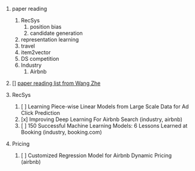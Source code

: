 
1. paper reading
    1. RecSys
        1. position bias
        2. candidate generation
    2. representation learning
    3. travel
    4. item2vector
    5. DS competition 
    6. Industry
        1. Airbnb
    
    
    
1. [] [paper reading list from Wang Zhe](http://wzhe.me/Reco-papers/)
2. RecSys
    1. [ ] Learning Piece-wise Linear Models from Large Scale Data for Ad Click Prediction
    2. [x] Improving Deep Learning For Airbnb Search (industry, airbnb)
    3. [ ] 150 Successful Machine Learning Models: 6 Lessons Learned at Booking (industry, booking.com)
2. Pricing 
    1. [ ]  Customized Regression Model for Airbnb Dynamic Pricing (airbnb)